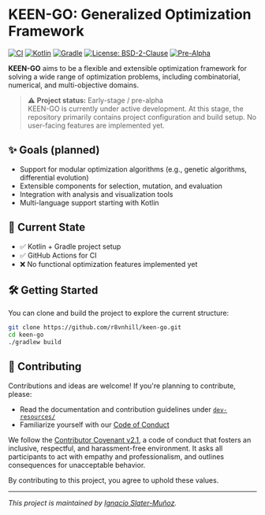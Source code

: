# KEEN-GO: Generalized Optimization Framework

[![CI](https://github.com/r8vnhill/keen-go/actions/workflows/build.yml/badge.svg)](https://github.com/r8vnhill/keen-go/actions/workflows/build.yml)
[![Kotlin](https://img.shields.io/badge/Kotlin-2.1.10-blueviolet?logo=kotlin)](https://kotlinlang.org/)
[![Gradle](https://img.shields.io/badge/Gradle-8.14-blue?logo=gradle)](https://gradle.org/)
[![License: BSD-2-Clause](https://img.shields.io/badge/License-BSD--2--Clause-blue.svg)](LICENSE)
[![Pre-Alpha](https://img.shields.io/badge/status-pre--alpha-orange)](#)

**KEEN-GO** aims to be a flexible and extensible optimization framework for solving a wide range of optimization problems, including combinatorial, numerical, and multi-objective domains.

> ⚠️ **Project status:** Early-stage / pre-alpha  
> KEEN-GO is currently under active development. At this stage, the repository primarily contains project configuration and build setup. No user-facing features are implemented yet.

## ✨ Goals (planned)
- Support for modular optimization algorithms (e.g., genetic algorithms, differential evolution)
- Extensible components for selection, mutation, and evaluation
- Integration with analysis and visualization tools
- Multi-language support starting with Kotlin

## 🚧 Current State
- ✅ Kotlin + Gradle project setup
- ✅ GitHub Actions for CI
- ❌ No functional optimization features implemented yet

## 🛠️ Getting Started

You can clone and build the project to explore the current structure:

```bash
git clone https://github.com/r8vnhill/keen-go.git
cd keen-go
./gradlew build
```

## 🤝 Contributing

Contributions and ideas are welcome! If you're planning to contribute, please:

- Read the documentation and contribution guidelines under [`dev-resources/`](./dev-resources/)
- Familiarize yourself with our [Code of Conduct](./CODE_OF_CONDUCT.md)

We follow the [Contributor Covenant v2.1](https://www.contributor-covenant.org/version/2/1/code_of_conduct.html), a code of conduct that fosters an inclusive, respectful, and harassment-free environment. It asks all participants to act with empathy and professionalism, and outlines consequences for unacceptable behavior.

By contributing to this project, you agree to uphold these values.

---

*This project is maintained by [Ignacio Slater-Muñoz](https://www.github.com/r8vnhill).*

